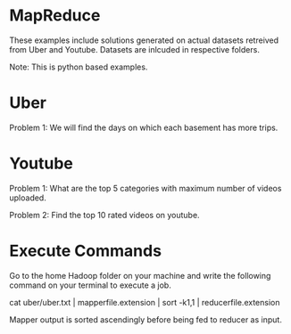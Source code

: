 # MapReduce

These examples include solutions generated on actual datasets retreived from Uber and Youtube. Datasets are inlcuded in respective folders.

Note: This is  python based examples.

# Uber

Problem 1: We will find the days on which each basement has more trips.

# Youtube

Problem 1: What are the top 5 categories with maximum number of videos uploaded.

Problem 2: Find the top 10 rated videos on youtube.

# Execute Commands

Go to the home Hadoop folder on your machine and write the following command on your terminal to execute a job. 

cat uber/uber.txt | mapperfile.extension | sort -k1,1 | reducerfile.extension

Mapper output is sorted ascendingly before being fed to reducer as input.

